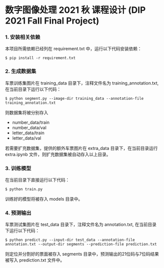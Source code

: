 # 数字图像处理 2021 秋 课程设计 (DIP 2021 Fall Final Project)

### 1. 安装相关依赖

本项目所需依赖已经列在 requirement.txt 中，运行以下代码安装依赖：

```shell
$ pip install -r requirement.txt
```

### 2. 生成数据集

车票训练集图片在 training_data 目录下，注释文件名为 training_annotation.txt, 在当前目录下运行以下代码：

```Shell
$ python segment.py --image-dir training_data --annotation-file training_annotation.txt
```

则数据集将被分别存入

- number_data/train
- number_data/val
- letter_data/train
- letter_data/val

若需要扩充数据集，提供的额外车票图片在 extra_data 目录下，在当前目录运行 extra.ipynb 文件，则扩充数据集被自动存入以上目录。

### 3. 训练模型

在当前目录下直接运行以下代码：

```Shell
$ python train.py 
```

训练好的模型将被存入 models 目录中。

### 4. 预测输出

车票测试集图片在 test_data 目录下，注释文件名为 annotation.txt, 在当前目录下运行以下代码：

```Shell
$ python predict.py --input-dir test_data --annotation-file annotation.txt --output-dir segments --prediction-file prediction.txt
```

则定位并分割好的票面被存入 segments 目录中，预测输出的21位码与7位码结果被写入 prediction.txt 文件中。